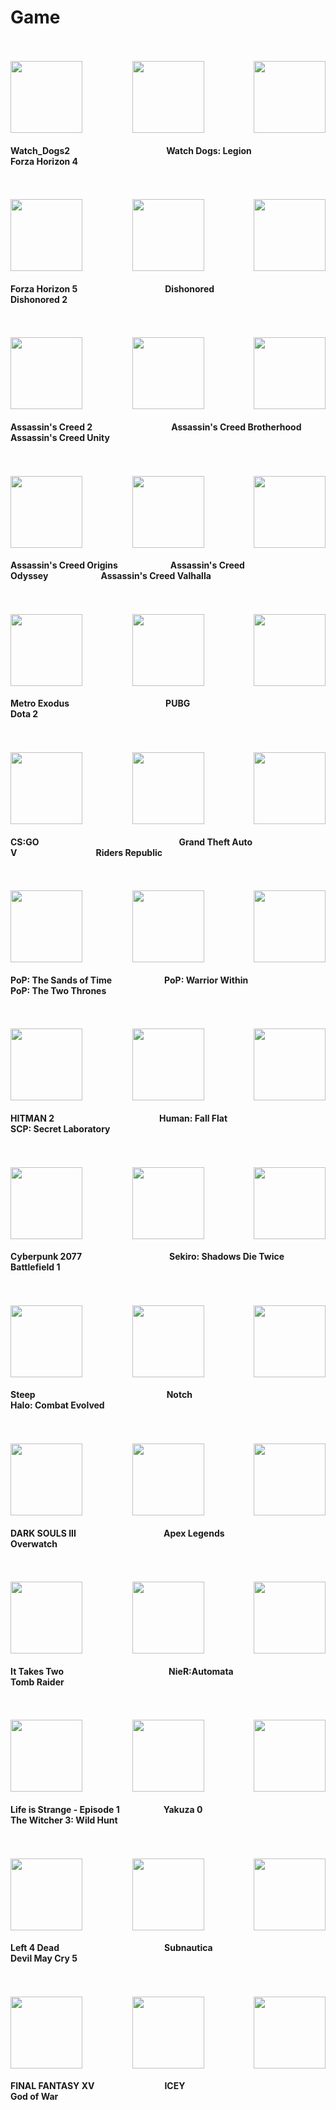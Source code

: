 # Game






 
<!DOCTYPE html>
<html>
<head>

</head>
<body>
<meta name="referrer" content="never">

  


<br>
<br>


<div  align="center">
<div>
<a href="https://store.steampowered.com/app/447040/Watch_Dogs_2/" target="_blank">
<img src="https://media.st.dl.pinyuncloud.com/steam/apps/447040/header.jpg?" height="115"   align="left"/>  
</a>
</div>

<div>
<a href="https://store.steampowered.com/app/1293830/_4/" target="_blank">
<img src="https://media.st.dl.pinyuncloud.com/steam/apps/1293830/header.jpg" height=115"   align="right"/>  
</a>
</div>

<div>
<a href="https://www.xiaoheihe.cn/games/detail/900004502" target="_blank">
<img src="https://cdn.max-c.com/heybox/dailynews/img/f03b514aecd5568e8bdde647c97abbbf.jpg" height="115"   />  
</a>
</div>

<div>
<h4 align="left">Watch_Dogs2&emsp;&emsp;&emsp;&emsp;&emsp;&emsp;&emsp;&emsp;&emsp;&emsp;&emsp;Watch Dogs: Legion&emsp;&emsp;&emsp;&emsp;&emsp;&emsp;&emsp;Forza Horizon 4</h4>
</div>


</div>
<br>
<br>



<!-- ============================================================================ -->


<div  align="center">

<div>
<a href="https://store.steampowered.com/app/1551360/Forza_Horizon_5/" target="_blank">
<img src="https://media.st.dl.pinyuncloud.com/steam/apps/1551360/header.jpg?" height="115"   align="left"/>  
</a>
</div>

<div>
<a href="https://store.steampowered.com/app/403640/Dishonored_2/" target="_blank">
<img src="https://media.st.dl.pinyuncloud.com/steam/apps/403640/header.jpg" height=115"   align="right"/>  
</a>
</div>

<div>
<a href="https://store.steampowered.com/app/205100/Dishonored/" target="_blank">
<img src="https://media.st.dl.pinyuncloud.com/steam/apps/205100/header.jpg?" height="115"   />  
</a>
</div>

<div>
<h4 align="left">Forza Horizon 5&emsp;&emsp;&emsp;&emsp;&emsp;&emsp;&emsp;&emsp;&emsp;&emsp;Dishonored&emsp;&emsp;&emsp;&emsp;&emsp;&emsp;&emsp;&emsp;&emsp;&emsp;&emsp;Dishonored 2</h4>
</div>


</div>
<br>
<br>



<!-- ============================================================================ -->



<div  align="center">

<div>
<a href="https://store.steampowered.com/app/33230/Assassins_Creed_2/" target="_blank">
<img src="https://media.st.dl.pinyuncloud.com/steam/apps/33230/header.jpg?" height="115"   align="left"/>  
</a>
</div>

<div>
<a href="https://store.steampowered.com/app/289650/Assassins_Creed_Unity/" target="_blank">
<img src="https://media.st.dl.pinyuncloud.com/steam/apps/289650/header.jpg" height=115"   align="right"/>  
</a>
</div>

<div>
<a href="https://store.steampowered.com/app/48190/Assassins_Creed_Brotherhood/" target="_blank">
<img src="https://media.st.dl.pinyuncloud.com/steam/apps/48190/header.jpg" height="115"   />  
</a>
</div>

<div>
<h4 align="left">Assassin's Creed 2&emsp;&emsp;&emsp;&emsp;&emsp;&emsp;&emsp;&emsp;&emsp;Assassin's Creed Brotherhood&emsp;&emsp;Assassin's Creed Unity</h4>
</div>


</div>
<br>
<br>

<!-- ============================================================================ -->



<div  align="center">

<div>
<a href="https://store.steampowered.com/app/582160/Assassins_Creed_Origins/" target="_blank">
<img src="https://media.st.dl.pinyuncloud.com/steam/apps/582160/header.jpg" height="115"   align="left"/>  
</a>
</div>

<div>
<a href="https://www.xiaoheihe.cn/games/detail/900006184" target="_blank">
<img src="https://cdn.max-c.com/heybox/dailynews/img/afad246341b983d3711ea1d0f4b6b4eb.jpg" height=115"   align="right"/>  
</a>
</div>

<div>
<a href="https://store.steampowered.com/app/812140/Assassins_Creed_Odyssey/" target="_blank">
<img src="https://media.st.dl.pinyuncloud.com/steam/apps/812140/header.jpg" height="115"   />  
</a>
</div>

<div>
<h4 align="left">Assassin's Creed Origins&emsp;&emsp;&emsp;&emsp;&emsp;&emsp;Assassin's Creed Odyssey&emsp;&emsp;&emsp;&emsp;&emsp;&emsp;Assassin's Creed Valhalla</h4>
</div>


</div>
<br>
<br>

<!-- ============================================================================ -->



<div  align="center">

<div>
<a href="https://store.steampowered.com/app/412020/Metro_Exodus/" target="_blank">
<img src="https://media.st.dl.pinyuncloud.com/steam/apps/412020/header.jpg" height="115"   align="left"/>  
</a>
</div>

<div>
<a href="https://store.steampowered.com/app/570/Dota_2/" target="_blank">
<img src="https://media.st.dl.pinyuncloud.com/steam/apps/570/header.jpg" height=115"   align="right"/>  
</a>
</div>

<div>
<a href="https://store.steampowered.com/app/578080/PUBG_BATTLEGROUNDS/" target="_blank">
<img src="https://media.st.dl.pinyuncloud.com/steam/apps/578080/header.jpg" height="115"   />  
</a>
</div>

<div>
<h4 align="left">Metro Exodus&emsp;&emsp;&emsp;&emsp;&emsp;&emsp;&emsp;&emsp;&emsp;&emsp;&emsp;PUBG&emsp;&emsp;&emsp;&emsp;&emsp;&emsp;&emsp;&emsp;&emsp;&emsp;&emsp;&emsp;&emsp;&emsp;Dota 2</h4>
</div>


</div>
<br>
<br>

<!-- ============================================================================ -->



<div  align="center">

<div>
<a href="https://store.steampowered.com/app/730/CounterStrike_Global_Offensive/" target="_blank">
<img src="https://media.st.dl.pinyuncloud.com/steam/apps/730/header.jpg" height="115"   align="left"/>  
</a>
</div>

<div>
<a href="https://www.xiaoheihe.cn/games/detail/900007713" target="_blank">
<img src="https://cdn2.unrealengine.com/mad-std-key-art-wide-3840-x-2160-3840x2160-957796634.jpg" height=115"   align="right"/>  
</a>
</div>

<div>
<a href="https://store.steampowered.com/app/271590/Grand_Theft_Auto_V/" target="_blank">
<img src="https://media.st.dl.pinyuncloud.com/steam/apps/271590/header.jpg" height="115"   />  
</a>
</div>

<div>
<h4 align="left">CS:GO&emsp;&emsp;&emsp;&emsp;&emsp;&emsp;&emsp;&emsp;&emsp;&emsp;&emsp;&emsp;&emsp;&emsp;&emsp;&emsp;Grand Theft Auto V&emsp;&emsp;&emsp;&emsp;&emsp;&emsp;&emsp;&emsp;&emsp;Riders Republic</h4>
</div>


</div>
<br>
<br>

<!-- ============================================================================ -->


<div  align="center">

<div>
<a href="https://store.steampowered.com/app/13600/Prince_of_Persia_The_Sands_of_Time/" target="_blank">
<img src="https://media.st.dl.pinyuncloud.com/steam/apps/13600/header.jpg" height="115"   align="left"/>  
</a>
</div>

<div>
<a href="https://store.steampowered.com/app/13530/Prince_of_Persia_The_Two_Thrones/" target="_blank">
<img src="https://media.st.dl.pinyuncloud.com/steam/apps/13530/header.jpg" height=115"   align="right"/>  
</a>
</div>

<div>
<a href="https://store.steampowered.com/app/13500/Prince_of_Persia_Warrior_Within/" target="_blank">
<img src="https://media.st.dl.pinyuncloud.com/steam/apps/13500/header.jpg" height="115"   />  
</a>
</div>

<div>
<h4 align="left">PoP: The Sands of Time&emsp;&emsp;&emsp;&emsp;&emsp;&emsp;PoP: Warrior Within&emsp;&emsp;&emsp;&emsp;&emsp;&emsp;&emsp;&emsp;PoP: The Two Thrones</h4>
</div>


</div>
<br>
<br>

<!-- ============================================================================ -->


<div  align="center">

<div>
<a href="https://store.steampowered.com/app/863550/HITMAN_2/" target="_blank">
<img src="https://media.st.dl.pinyuncloud.com/steam/apps/863550/header.jpg" height="115"   align="left"/>  
</a>
</div>

<div>
<a href="https://store.steampowered.com/app/700330/SCP_Secret_Laboratory/" target="_blank">
<img src="https://media.st.dl.pinyuncloud.com/steam/apps/700330/header.jpg" height=115"   align="right"/>  
</a>
</div>

<div>
<a href="https://store.steampowered.com/app/477160/Human_Fall_Flat/" target="_blank">
<img src="https://media.st.dl.pinyuncloud.com/steam/apps/477160/header.jpg" height="115"   />  
</a>
</div>

<div>
<h4 align="left">HITMAN 2&emsp;&emsp;&emsp;&emsp;&emsp;&emsp;&emsp;&emsp;&emsp;&emsp;&emsp;&emsp;Human: Fall Flat&emsp;&emsp;&emsp;&emsp;&emsp;&emsp;&emsp;&emsp;&emsp;&emsp;SCP: Secret Laboratory</h4>
</div>


</div>
<br>
<br>

<!-- ============================================================================ -->


<div  align="center">

<div>
<a href="https://store.steampowered.com/app/1091500/Cyberpunk_2077/" target="_blank">
<img src="https://media.st.dl.pinyuncloud.com/steam/apps/1091500/header.jpg" height="115"   align="left"/>  
</a>
</div>

<div>
<a href="https://store.steampowered.com/app/1238840/Battlefield_1/" target="_blank">
<img src="https://media.st.dl.pinyuncloud.com/steam/apps/1238840/header.jpg" height=115"   align="right"/>  
</a>
</div>

<div>
<a href="https://store.steampowered.com/app/814380/Sekiro_Shadows_Die_Twice__GOTY_Edition/" target="_blank">
<img src="https://media.st.dl.pinyuncloud.com/steam/apps/814380/header.jpg" height="115"   />  
</a>
</div>

<div>
<h4 align="left">Cyberpunk 2077&emsp;&emsp;&emsp;&emsp;&emsp;&emsp;&emsp;&emsp;&emsp;&emsp;Sekiro: Shadows Die Twice&emsp;&emsp;&emsp;&emsp;Battlefield 1</h4>
</div>


</div>
<br>
<br>

<!-- ============================================================================ -->


<div  align="center">

<div>
<a href="https://store.steampowered.com/app/460920/Steep/" target="_blank">
<img src="https://media.st.dl.pinyuncloud.com/steam/apps/460920/header.jpg" height="115"   align="left"/>  
</a>
</div>

<div>
<a href="https://store.steampowered.com/app/1064221/Halo_Combat_Evolved_Anniversary/" target="_blank">
<img src="https://media.st.dl.pinyuncloud.com/steam/apps/1064221/header.jpg" height=115"   align="right"/>  
</a>
</div>

<div>
<a href="https://store.steampowered.com/app/325120/Notch__The_Innocent_LunA_Eclipsed_SinnerS/" target="_blank">
<img src="https://media.st.dl.pinyuncloud.com/steam/apps/325120/header.jpg" height="115"   />  
</a>
</div>

<div>
<h4 align="left">Steep&emsp;&emsp;&emsp;&emsp;&emsp;&emsp;&emsp;&emsp;&emsp;&emsp;&emsp;&emsp;&emsp;&emsp;&emsp;Notch&emsp;&emsp;&emsp;&emsp;&emsp;&emsp;&emsp;&emsp;&emsp;&emsp;&emsp;&emsp;&emsp;&emsp;Halo: Combat Evolved</h4>
</div>


</div>
<br>
<br>

<!-- ============================================================================ -->


<div  align="center">

<div>
<a href="https://store.steampowered.com/app/374320/DARK_SOULS_III/" target="_blank">
<img src="https://media.st.dl.pinyuncloud.com/steam/apps/374320/header.jpg" height="115"   align="left"/>  
</a>
</div>

<div>
<a href="https://www.xiaoheihe.cn/games/detail/900000012" target="_blank">
<img src="https://cdn.max-c.com/pc_game/head/8352b3f4bf48fcaa13129be08c796fd0.jpg" height=115"   align="right"/>  
</a>
</div>

<div>
<a href="https://www.xiaoheihe.cn/games/detail/1172470" target="_blank">
<img src="https://cdn.max-c.com/heybox/game/header/1172470_4I3vE.jpg" height="115"   />  
</a>
</div>

<div>
<h4 align="left">DARK SOULS III&emsp;&emsp;&emsp;&emsp;&emsp;&emsp;&emsp;&emsp;&emsp;&emsp;Apex Legends&emsp;&emsp;&emsp;&emsp;&emsp;&emsp;&emsp;&emsp;&emsp;&emsp;Overwatch
</h4>
</div>


</div>
<br>
<br>

<!-- ============================================================================ -->



<div  align="center">

<div>
<a href="https://store.steampowered.com/app/1426210/It_Takes_Two/" target="_blank">
<img src="https://media.st.dl.pinyuncloud.com/steam/apps/1426210/header.jpg" height="115"   align="left"/>  
</a>
</div>

<div>
<a href="https://store.steampowered.com/app/203160/Tomb_Raider/" target="_blank">
<img src="https://media.st.dl.pinyuncloud.com/steam/apps/203160/header.jpg" height=115"   align="right"/>  
</a>
</div>

<div>
<a href="https://store.steampowered.com/app/524220/NieRAutomata/" target="_blank">
<img src="https://media.st.dl.pinyuncloud.com/steam/apps/524220/header.jpg" height="115"   />  
</a>
</div>

<div>
<h4 align="left">It Takes Two&emsp;&emsp;&emsp;&emsp;&emsp;&emsp;&emsp;&emsp;&emsp;&emsp;&emsp;&emsp;NieR:Automata&emsp;&emsp;&emsp;&emsp;&emsp;&emsp;&emsp;&emsp;&emsp;Tomb Raider
</h4>
</div>


</div>
<br>
<br>

<!-- ============================================================================ -->


<div  align="center">

<div>
<a href="https://store.steampowered.com/app/319630/Life_is_Strange__Episode_1/" target="_blank">
<img src="https://media.st.dl.pinyuncloud.com/steam/apps/319630/header.jpg" height="115"   align="left"/>  
</a>
</div>

<div>
<a href="https://store.steampowered.com/app/292030/The_Witcher_3_Wild_Hunt/" target="_blank">
<img src="https://media.st.dl.pinyuncloud.com/steam/apps/292030/header.jpg" height=115"   align="right"/>  
</a>
</div>

<div>
<a href="https://store.steampowered.com/app/638970/Yakuza_0/" target="_blank">
<img src="https://media.st.dl.pinyuncloud.com/steam/apps/638970/header.jpg" height="115"   />  
</a>
</div>

<div>
<h4 align="left">Life is Strange - Episode 1&emsp;&emsp;&emsp;&emsp;&emsp;Yakuza 0&emsp;&emsp;&emsp;&emsp;&emsp;&emsp;&emsp;&emsp;&emsp;&emsp;&emsp;&emsp;&emsp;The Witcher 3: Wild Hunt
</h4>
</div>


</div>
<br>
<br>

<!-- ============================================================================ -->


<div  align="center">

<div>
<a href="https://store.steampowered.com/app/500/Left_4_Dead/" target="_blank">
<img src="https://media.st.dl.pinyuncloud.com/steam/apps/500/header.jpg" height="115"   align="left"/>  
</a>
</div>

<div>
<a href="https://store.steampowered.com/app/601150/Devil_May_Cry_5/" target="_blank">
<img src="https://media.st.dl.pinyuncloud.com/steam/apps/601150/header.jpg" height=115"   align="right"/>  
</a>
</div>

<div>
<a href="https://store.steampowered.com/app/264710/Subnautica/" target="_blank">
<img src="https://media.st.dl.pinyuncloud.com/steam/apps/264710/header.jpg" height="115"   />  
</a>
</div>

<div>
<h4 align="left">Left 4 Dead&emsp;&emsp;&emsp;&emsp;&emsp;&emsp;&emsp;&emsp;&emsp;&emsp;&emsp;&emsp;Subnautica&emsp;&emsp;&emsp;&emsp;&emsp;&emsp;&emsp;&emsp;&emsp;&emsp;&emsp;&emsp;Devil May Cry 5
</h4>
</div>


</div>
<br>
<br>

<!-- ============================================================================ -->

<div  align="center">

<div>
<a href="https://store.steampowered.com/app/637650/FINAL_FANTASY_XV_WINDOWS_EDITION/" target="_blank">
<img src="https://media.st.dl.pinyuncloud.com/steam/apps/637650/header.jpg" height="115"   align="left"/>  
</a>
</div>

<div>
<a href="https://store.steampowered.com/app/1593500/God_of_War/" target="_blank">
<img src="https://media.st.dl.pinyuncloud.com/steam/apps/1593500/header.jpg" height=115"   align="right"/>  
</a>
</div>

<div>
<a href="https://store.steampowered.com/app/553640/ICEY/" target="_blank">
<img src="https://media.st.dl.pinyuncloud.com/steam/apps/553640/header.jpg" height="115"   />  
</a>
</div>

<div>
<h4 align="left">FINAL FANTASY XV&emsp;&emsp;&emsp;&emsp;&emsp;&emsp;&emsp;&emsp;ICEY&emsp;&emsp;&emsp;&emsp;&emsp;&emsp;&emsp;&emsp;&emsp;&emsp;&emsp;&emsp;&emsp;&emsp;&emsp;God of War
</h4>
</div>


</div>
<br>
<br>

<!-- ============================================================================ -->


</body>

</html>


